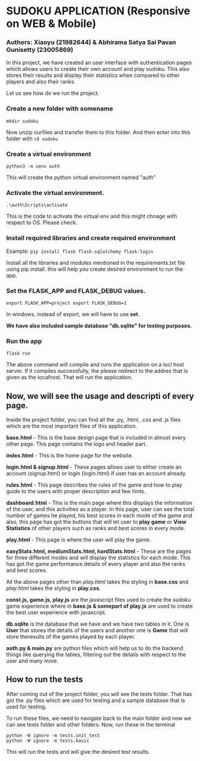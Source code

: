 # SUDOKU APPLICATION (Responsive on WEB & Mobile)

### Authors: Xiaoyu (21982644) & Abhirama Satya Sai Pavan Gunisetty (23005869)

In this project, we have created an user interface with authentication pages which allows users to create their own account and play sudoku. This also stores their results and display their statistics when compared to other players and also their ranks.

Let us see how do we run the project.

### Create a new folder with somename

`mkdir sudoku`

Now unzip ourfiles and transfer them to this folder. And then enter into this folder with `cd sudoku`

### Create a virtual environment

`python3 -m venv auth`

This will create the python virtual environment named "auth"

### Activate the virtual environment.

`.\auth\Scripts\activate`

This is the code to activate the virtual env and this might chnage with respect to OS. Please check.

### Install required libraries and create required environment

Example: `pip install flask flask-sqlalchemy flask-login`

Install all the libraries and modules mentioned in the requirements.txt file using pip install. this will help you create desired environment to run the app.

### Set the FLASK_APP and FLASK_DEBUG values.

`export FLASK_APP=project export FLASK_DEBUG=1`

In windows, instead of export, we will have to use **set**.

**We have also included sample database "db.sqlite" for testing purposes.**

### Run the app

`flask run`

The above command will compile and runs the application on a locl host server. If it compiles successfully, the please redirect to the addres that is given as the localhost. That will run the application.

## Now, we will see the usage and descripti of every page.

Inside the project folder, you can find all the .py, .html, .css and .js files which are the most important files of this application.

**base.html** - This is the base design page that is included in almost every other page. This page contains the logo and header part.

**index.html** - This is the home page for the website.

**login.html & signup.html** - These pages allows user to either create an account (signup.html) or login (login.html) if user has an account already.

**rules.html** - This page describes the rules of the game and how to play guide to the users with proper description and few hints.

**dashboard.html** - This is the main page where this displays the information of the user, and this activities as a player. In this page, user can see the total number of games he played, his best scores in each mode of the game and also, this page has got the buttons that will let user to **play game** or **View Statistics** of other players such as ranks and best scores in every mode.

**play.html** - This page is where the user will play the game.

**easyStats.html, mediumStats.html, hardStats.html** - These are the pages for three different modes and will display the statistics for each mode. This has got the game performance details of every player and also the ranks and best scores.

All the above pages other than _play.html_ takes the styling in **base.css** and _play.html_ takes the styling in **play.css**.

**const.js, game.js, play.js** are the javascript files used to create the sudoku game experience where in **base.js & somepart of play.js** are used to create the best user experience with javascript.

**db.sqlite** is the database that we have and we have two tables in it. One is **User** that stores the details of the users and another one is **Game** that will store theresults of the games played by each player.

**auth.py & main.py** are python files which will help us to do the backend things like querying the tables, filtering out the details with respect to the user and many more.

## How to run the tests

After coming out of the project folder, you will see the tests folder. That has got the .py files which are used for testing and a sample database that is used for testing.

To run these files, we need to navigate back to the main folder and now we can see tests folder and other folders.
Now, run these in the terminal

`python -W ignore -m tests.unit_test` <br>
`python -W ignore -m tests.basic`

This will run the tests and will give the desired test results.
